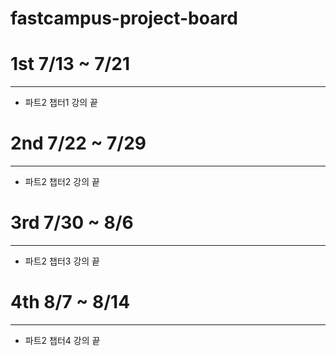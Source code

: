 # fastcampus-project-board

# 1st 7/13 ~ 7/21 
---

- 파트2 챕터1 강의 끝

# 2nd 7/22 ~ 7/29 
---

- 파트2 챕터2 강의 끝

# 3rd 7/30 ~ 8/6 
---

- 파트2 챕터3 강의 끝

# 4th 8/7 ~ 8/14 
--- 

- 파트2 챕터4 강의 끝
